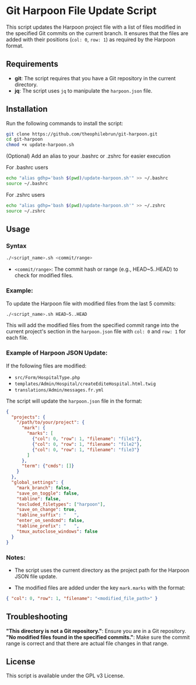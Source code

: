 # Git Harpoon File Update Script

This script updates the Harpoon project file with a list of files modified in the specified Git commits on the current branch. It ensures that the files are added with their positions (`col: 0`, `row: 1`) as required by the Harpoon format.

## Requirements

- **git**: The script requires that you have a Git repository in the current directory.
- **jq**: The script uses `jq` to manipulate the `harpoon.json` file.

## Installation

Run the following commands to install the script:

```bash
git clone https://github.com/theophilebrun/git-harpoon.git
cd git-harpoon
chmod +x update-harpoon.sh
```

(Optional) Add an alias to your .bashrc or .zshrc for easier execution

For .bashrc users
```bash
echo "alias gdhp='bash $(pwd)/update-harpoon.sh'" >> ~/.bashrc
source ~/.bashrc
```

For .zshrc users
```bash
echo "alias gdhp='bash $(pwd)/update-harpoon.sh'" >> ~/.zshrc
source ~/.zshrc
```

## Usage

### Syntax

```bash
./<script_name>.sh <commit/range>
```
- `<commit/range>`: The commit hash or range (e.g., HEAD~5..HEAD) to check for modified files.

### Example:

To update the Harpoon file with modified files from the last 5 commits:

```bash
./<script_name>.sh HEAD~5..HEAD
```

This will add the modified files from the specified commit range into the current project's section in the `harpoon.json` file with `col: 0` and `row: 1` for each file.

### Example of Harpoon JSON Update:

If the following files are modified:

- `src/Form/HospitalType.php`
- `templates/Admin/Hospital/createEditeHospital.html.twig`
- `translations/Admin/messages.fr.yml`

The script will update the `harpoon.json` file in the format:

```json
{
  "projects": {
    "/path/to/your/project": {
      "mark": {
        "marks": [
          {"col": 0, "row": 1, "filename": "file1"},
          {"col": 0, "row": 1, "filename": "file2"},
          {"col": 0, "row": 1, "filename": "file3"}
        ]
      },
      "term": {"cmds": []}
    }
  },
  "global_settings": {
    "mark_branch": false,
    "save_on_toggle": false,
    "tabline": false,
    "excluded_filetypes": ["harpoon"],
    "save_on_change": true,
    "tabline_suffix": "   ",
    "enter_on_sendcmd": false,
    "tabline_prefix": "   ",
    "tmux_autoclose_windows": false
  }
}
```

### Notes:

- The script uses the current directory as the project path for the Harpoon JSON file update.

- The modified files are added under the key `mark.marks` with the format:

```json
{ "col": 0, "row": 1, "filename": "<modified_file_path>" }
```

## Troubleshooting

**"This directory is not a Git repository."**: Ensure you are in a Git repository.
**"No modified files found in the specified commits."**: Make sure the commit range is correct and that there are actual file changes in that range.

## License

This script is available under the GPL v3 License.
